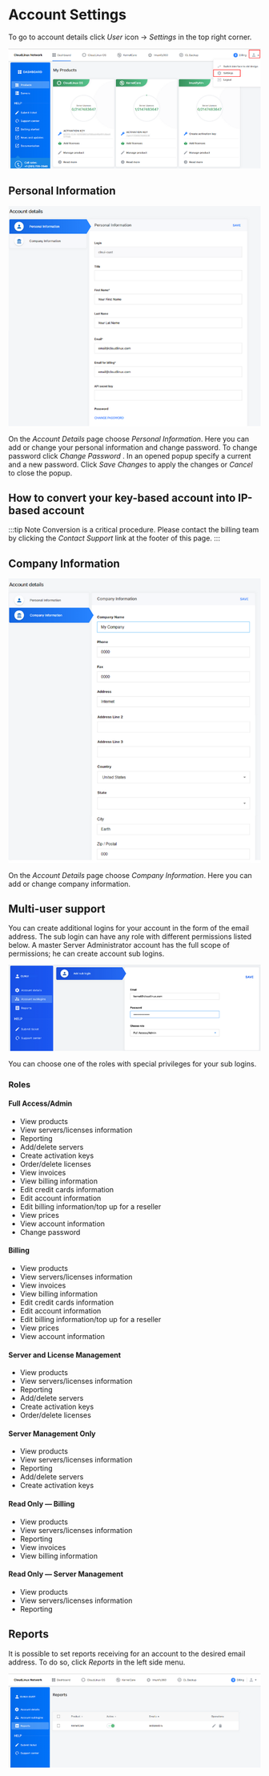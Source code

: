 # Account Settings


To go to account details click _User_ icon → _Settings_ in the top right corner.

![](/images/settings_zoom70.png)


## Personal Information


![](/images/personalinfo_zoom70.png)


On the _Account Details_ page choose _Personal Information_. Here you can add or change your personal information and change password.
To change password click _Change Password_ . In an opened popup specify a current and a new password. Click _Save Changes_ to apply the changes or _Cancel_ to close the popup.


## How to convert your key-based account into IP-based account

:::tip Note
Conversion is a critical procedure. Please contact the billing team by clicking the _Contact Support_ link at the footer of this page.
:::

## Company Information


![](/images/companyinformation_zoom70.png)


On the _Account Details_ page choose _Company Information_. Here you can add or change company information.


## Multi-user support


You can create additional logins for your account in the form of the email address. The sub login can have any role with different permissions listed below. A master Server Administrator account has the full scope of permissions; he can create account sub logins.

![](/images/sublogins_zoom70.png)

You can choose one of the roles with special privileges for your sub logins.

### Roles


#### Full Access/Admin
* View products
* View servers/licenses information
* Reporting
* Add/delete servers
* Create activation keys
* Order/delete licenses
* View invoices
* View billing information
* Edit credit cards information
* Edit account information
* Edit billing information/top up for a reseller
* View prices
* View account information
* Change password

#### Billing
* View products
* View servers/licenses information
* View invoices
* View billing information
* Edit credit cards information
* Edit account information
* Edit billing information/top up for a reseller
* View prices
* View account information

#### Server and License Management
* View products
* View servers/licenses information
* Reporting
* Add/delete servers
* Create activation keys
* Order/delete licenses

#### Server Management Only
* View products
* View servers/licenses information
* Reporting
* Add/delete servers
* Create activation keys

#### Read Only — Billing
* View products
* View servers/licenses information
* Reporting
* View invoices
* View billing information

#### Read Only — Server Management
* View products
* View servers/licenses information
* Reporting


## Reports


It is possible to set reports receiving for an account to the desired email address. To do so, click _Reports_ in the left side menu.

![](/images/reports_zoom70.png)

